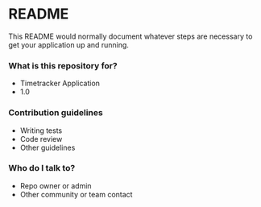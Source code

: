 # README #

This README would normally document whatever steps are necessary to get your application up and running.

### What is this repository for? ###

* Timetracker Application
* 1.0

### Contribution guidelines ###

* Writing tests
* Code review
* Other guidelines

### Who do I talk to? ###

* Repo owner or admin
* Other community or team contact